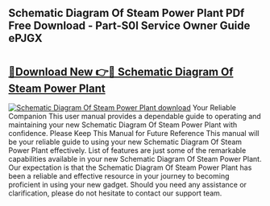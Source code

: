 ## Schematic Diagram Of Steam Power Plant PDf Free Download - Part-S0I Service Owner Guide ePJGX

# <h2><a href="http://dfhlnu.blite.top/?on=Schematic+Diagram+Of+Steam+Power+Plant">🔗Download New 👉🔴 Schematic Diagram Of Steam Power Plant</a></h2>

[![Schematic Diagram Of Steam Power Plant download](https://i.imgur.com/lujVjoI.png)](http://dfhlnu.blite.top/?on=Schematic+Diagram+Of+Steam+Power+Plant)
Your Reliable Companion This user manual provides a dependable guide to operating and maintaining your new Schematic Diagram Of Steam Power Plant with confidence. Please Keep This Manual for Future Reference This manual will be your reliable guide to using your new Schematic Diagram Of Steam Power Plant effectively. List of features are just some of the remarkable capabilities available in your new Schematic Diagram Of Steam Power Plant. Our expectation is that the Schematic Diagram Of Steam Power Plant has been a reliable and effective resource in your journey to becoming proficient in using your new gadget. Should you need any assistance or clarification, please do not hesitate to contact our support team.
